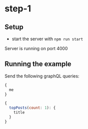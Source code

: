 # step-1

## Setup

- start the server with `npm run start`

Server is running on port 4000

## Running the example

Send the following graphQL queries:

```js
{ 
  me
}
```

```js
{ 
  topPosts(count: 1): {
    title
  }
}
```